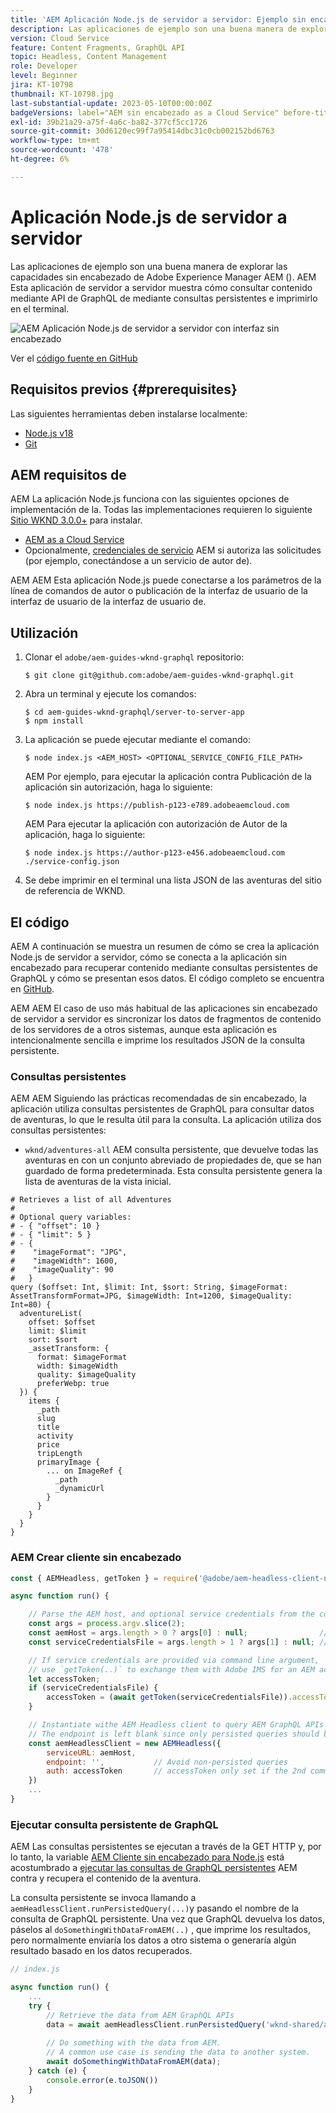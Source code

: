 ```yaml
---
title: 'AEM Aplicación Node.js de servidor a servidor: Ejemplo sin encabezado'
description: Las aplicaciones de ejemplo son una buena manera de explorar las capacidades sin encabezado de Adobe Experience Manager AEM (). AEM Esta aplicación Node.js del lado del servidor muestra cómo consultar contenido mediante las API de GraphQL de la interfaz de usuario de la aplicación de datos usando consultas persistentes.
version: Cloud Service
feature: Content Fragments, GraphQL API
topic: Headless, Content Management
role: Developer
level: Beginner
jira: KT-10798
thumbnail: KT-10798.jpg
last-substantial-update: 2023-05-10T00:00:00Z
badgeVersions: label="AEM sin encabezado as a Cloud Service" before-title="false"
exl-id: 39b21a29-a75f-4a6c-ba82-377cf5cc1726
source-git-commit: 30d6120ec99f7a95414dbc31c0cb002152bd6763
workflow-type: tm+mt
source-wordcount: '478'
ht-degree: 6%

---
```


# Aplicación Node.js de servidor a servidor

Las aplicaciones de ejemplo son una buena manera de explorar las capacidades sin encabezado de Adobe Experience Manager AEM (). AEM Esta aplicación de servidor a servidor muestra cómo consultar contenido mediante API de GraphQL de mediante consultas persistentes e imprimirlo en el terminal.

![AEM Aplicación Node.js de servidor a servidor con interfaz sin encabezado](./assets/server-to-server-app/server-to-server-app.png)

Ver el [código fuente en GitHub](https://github.com/adobe/aem-guides-wknd-graphql/tree/main/server-to-server)

## Requisitos previos {#prerequisites}

Las siguientes herramientas deben instalarse localmente:

+ [Node.js v18](https://nodejs.org/en)
+ [Git](https://git-scm.com/)

## AEM requisitos de

AEM La aplicación Node.js funciona con las siguientes opciones de implementación de la. Todas las implementaciones requieren lo siguiente [Sitio WKND 3.0.0+](https://github.com/adobe/aem-guides-wknd/releases/latest) para instalar.

+ [AEM as a Cloud Service](https://experienceleague.adobe.com/docs/experience-manager-cloud-service/content/implementing/deploying/overview.html?lang=es)
+ Opcionalmente, [credenciales de servicio](https://experienceleague.adobe.com/docs/experience-manager-cloud-service/content/implementing/developing/generating-access-tokens-for-server-side-apis.html) AEM si autoriza las solicitudes (por ejemplo, conectándose a un servicio de autor de).

AEM AEM Esta aplicación Node.js puede conectarse a los parámetros de la línea de comandos de autor o publicación de la interfaz de usuario de la interfaz de usuario de la interfaz de usuario de.

## Utilización

1. Clonar el `adobe/aem-guides-wknd-graphql` repositorio:

   ```shell
   $ git clone git@github.com:adobe/aem-guides-wknd-graphql.git
   ```

1. Abra un terminal y ejecute los comandos:

   ```shell
   $ cd aem-guides-wknd-graphql/server-to-server-app
   $ npm install
   ```

1. La aplicación se puede ejecutar mediante el comando:

   ```
   $ node index.js <AEM_HOST> <OPTIONAL_SERVICE_CONFIG_FILE_PATH>
   ```

   AEM Por ejemplo, para ejecutar la aplicación contra Publicación de la aplicación sin autorización, haga lo siguiente:

   ```shell
   $ node index.js https://publish-p123-e789.adobeaemcloud.com
   ```

   AEM Para ejecutar la aplicación con autorización de Autor de la aplicación, haga lo siguiente:

   ```shell
   $ node index.js https://author-p123-e456.adobeaemcloud.com ./service-config.json
   ```

1. Se debe imprimir en el terminal una lista JSON de las aventuras del sitio de referencia de WKND.

## El código

AEM A continuación se muestra un resumen de cómo se crea la aplicación Node.js de servidor a servidor, cómo se conecta a la aplicación sin encabezado para recuperar contenido mediante consultas persistentes de GraphQL y cómo se presentan esos datos. El código completo se encuentra en [GitHub](https://github.com/adobe/aem-guides-wknd-graphql/tree/main/server-to-server).

AEM AEM El caso de uso más habitual de las aplicaciones sin encabezado de servidor a servidor es sincronizar los datos de fragmentos de contenido de los servidores de a otros sistemas, aunque esta aplicación es intencionalmente sencilla e imprime los resultados JSON de la consulta persistente.

### Consultas persistentes

AEM AEM Siguiendo las prácticas recomendadas de sin encabezado, la aplicación utiliza consultas persistentes de GraphQL para consultar datos de aventuras, lo que le resulta útil para la consulta. La aplicación utiliza dos consultas persistentes:

+ `wknd/adventures-all` AEM consulta persistente, que devuelve todas las aventuras en con un conjunto abreviado de propiedades de, que se han guardado de forma predeterminada. Esta consulta persistente genera la lista de aventuras de la vista inicial.

```
# Retrieves a list of all Adventures
#
# Optional query variables:
# - { "offset": 10 }
# - { "limit": 5 }
# - { 
#    "imageFormat": "JPG",
#    "imageWidth": 1600,
#    "imageQuality": 90 
#   }
query ($offset: Int, $limit: Int, $sort: String, $imageFormat: AssetTransformFormat=JPG, $imageWidth: Int=1200, $imageQuality: Int=80) {
  adventureList(
    offset: $offset
    limit: $limit
    sort: $sort
    _assetTransform: {
      format: $imageFormat
      width: $imageWidth
      quality: $imageQuality
      preferWebp: true
  }) {
    items {
      _path
      slug
      title
      activity
      price
      tripLength
      primaryImage {
        ... on ImageRef {
          _path
          _dynamicUrl
        }
      }
    }
  }
}
```

### AEM Crear cliente sin encabezado

```javascript
const { AEMHeadless, getToken } = require('@adobe/aem-headless-client-nodejs');

async function run() { 

    // Parse the AEM host, and optional service credentials from the command line arguments
    const args = process.argv.slice(2);
    const aemHost = args.length > 0 ? args[0] : null;                // Example: https://author-p123-e456.adobeaemcloud.com
    const serviceCredentialsFile = args.length > 1 ? args[1] : null; // Example: ./service-config.json

    // If service credentials are provided via command line argument,
    // use `getToken(..)` to exchange them with Adobe IMS for an AEM access token 
    let accessToken;
    if (serviceCredentialsFile) {
        accessToken = (await getToken(serviceCredentialsFile)).accessToken;
    }

    // Instantiate withe AEM Headless client to query AEM GraphQL APIs
    // The endpoint is left blank since only persisted queries should be used to query AEM's GraphQL APIs
    const aemHeadlessClient = new AEMHeadless({
        serviceURL: aemHost,
        endpoint: '',           // Avoid non-persisted queries
        auth: accessToken       // accessToken only set if the 2nd command line parameter is set
    })
    ...
}
```


### Ejecutar consulta persistente de GraphQL

AEM Las consultas persistentes se ejecutan a través de la GET HTTP y, por lo tanto, la variable [AEM Cliente sin encabezado para Node.js](https://github.com/adobe/aem-headless-client-nodejs) está acostumbrado a [ejecutar las consultas de GraphQL persistentes](https://github.com/adobe/aem-headless-client-nodejs#within-asyncawait) AEM contra y recupera el contenido de la aventura.

La consulta persistente se invoca llamando a `aemHeadlessClient.runPersistedQuery(...)`y pasando el nombre de la consulta de GraphQL persistente. Una vez que GraphQL devuelva los datos, páselos al `doSomethingWithDataFromAEM(..)` , que imprime los resultados, pero normalmente enviaría los datos a otro sistema o generaría algún resultado basado en los datos recuperados.

```js
// index.js

async function run() { 
    ...
    try {
        // Retrieve the data from AEM GraphQL APIs
        data = await aemHeadlessClient.runPersistedQuery('wknd-shared/adventures-all')
        
        // Do something with the data from AEM. 
        // A common use case is sending the data to another system.
        await doSomethingWithDataFromAEM(data);
    } catch (e) {
        console.error(e.toJSON())
    }
}
```
